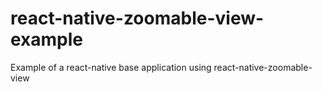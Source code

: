 # react-native-zoomable-view-example
Example of a react-native base application using react-native-zoomable-view
